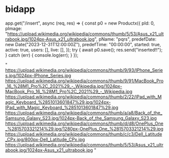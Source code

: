# bidapp


app.get("/insert", async (req, res) => {
  const p0 = new Productx({
    pId: 0,
    pImage: "https://upload.wikimedia.org/wikipedia/commons/thumb/5/53/Asus_x21_ultrabook.jpg/1024px-Asus_x21_ultrabook.jpg",
    pName: "pqrs",
    predefDate: new Date("2023-12-31T12:00:00Z"),
    predefTime: "00:00:00",
    started: true,
    active: true,
    users: [],
    live: [],
  });
  try {
    await p0.save();
    res.send("inserted!!");
  } catch (err) {
    console.log(err);
  }
});

"
https://upload.wikimedia.org/wikipedia/commons/thumb/9/93/IPhone_Series.jpg/1024px-IPhone_Series.jpg
https://upload.wikimedia.org/wikipedia/commons/thumb/9/91/MacBook_Pro_16_%28M1_Pro%2C_2021%29_-_Wikipedia.jpg/1024px-MacBook_Pro_16_%28M1_Pro%2C_2021%29_-_Wikipedia.jpg
https://upload.wikimedia.org/wikipedia/commons/thumb/2/22/IPad_with_Magic_Keyboard_%2851013601847%29.jpg/1024px-IPad_with_Magic_Keyboard_%2851013601847%29.jpg
https://upload.wikimedia.org/wikipedia/commons/thumb/a/a8/Back_of_the_Samsung_Galaxy_S23.jpg/1024px-Back_of_the_Samsung_Galaxy_S23.jpg
https://upload.wikimedia.org/wikipedia/commons/thumb/d/d8/OnePlus_One_%2815703321214%29.jpg/1280px-OnePlus_One_%2815703321214%29.jpg
https://upload.wikimedia.org/wikipedia/commons/thumb/c/c3/Dell_Latitude_CPx.jpg/800px-Dell_Latitude_CPx.jpg
https://upload.wikimedia.org/wikipedia/commons/thumb/5/53/Asus_x21_ultrabook.jpg/1024px-Asus_x21_ultrabook.jpg
"
